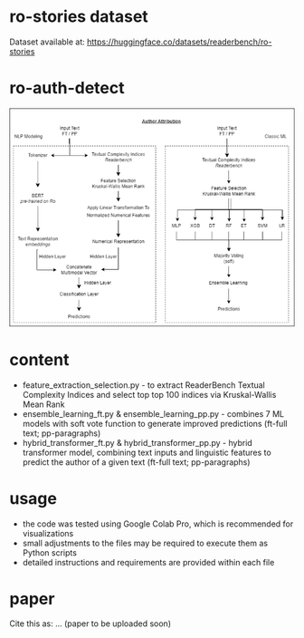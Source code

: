 # ro-stories dataset

Dataset available at: https://huggingface.co/datasets/readerbench/ro-stories

# ro-auth-detect

![AA](https://github.com/readerbench/ro-auth-detect/blob/5acf9864552927864e58dca2b6b5f73f9f87b477/AA_method.png)

# content

- feature_extraction_selection.py - to extract ReaderBench Textual Complexity Indices and select top top 100 indices via Kruskal-Wallis Mean Rank
- ensemble_learning_ft.py & ensemble_learning_pp.py - combines 7 ML models with soft vote function to generate improved predictions (ft-full text; pp-paragraphs)
- hybrid_transformer_ft.py & hybrid_transformer_pp.py - hybrid transformer model, combining text inputs and linguistic features to predict the author of a given text (ft-full text; pp-paragraphs)

# usage

- the code was tested using Google Colab Pro, which is recommended for visualizations
- small adjustments to the files may be required to execute them as Python scripts
- detailed instructions and requirements are provided within each file


# paper

Cite this as: ...
(paper to be uploaded soon)
